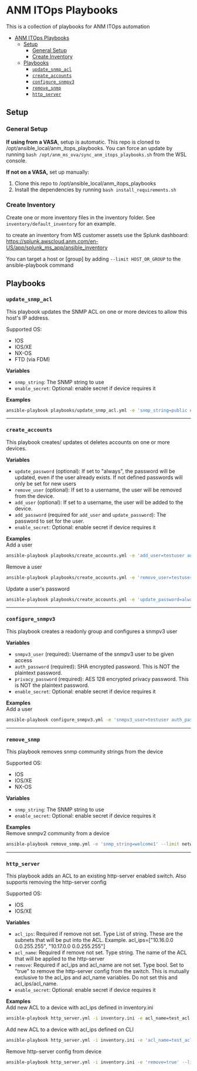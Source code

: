 # ANM ITOps Playbooks

This is a collection of playbooks for ANM ITOps automation

- [ANM ITOps Playbooks](#anm-itops-playbooks)
  - [Setup](#setup)
    - [General Setup](#general-setup)
    - [Create Inventory](#create-inventory)
  - [Playbooks](#playbooks)
    - [`update_snmp_acl`](#update_snmp_acl)
    - [`create_accounts`](#create_accounts)
    - [`configure_snmpv3`](#configure_snmpv3)
    - [`remove_snmp`](#remove_snmp)
    - [`http_server`](#http_server)

## Setup
### General Setup
**If using from a VASA**, setup is automatic. This repo is cloned to /opt/ansible_local/anm_itops_playbooks. You can force an update by running `bash /opt/anm_ms_ova/sync_anm_itops_playbooks.sh` from the WSL console.

**If not on a VASA,** set up manually:
1. Clone this repo to /opt/ansible_local/anm_itops_playbooks
2. Install the dependencies by running `bash install_requirements.sh`


### Create Inventory
Create one or more inventory files in the inventory folder. See `inventory/default_inventory` for an example.

to create an inventory from MS customer assets use the Splunk dashboard: https://splunk.awscloud.anm.com/en-US/app/splunk_ms_app/ansible_inventory

You can target a host or \[group\] by adding `--limit HOST_OR_GROUP` to the ansible-playbook command


## Playbooks
### `update_snmp_acl`
This playbook updates the SNMP ACL on one or more devices to allow this host's IP address.

Supported OS:
* IOS
* IOS/XE
* NX-OS
* FTD (via FDM)

**Variables**   
- `snmp_string`: The SNMP string to use
- `enable_secret`: Optional: enable secret if device requires it

**Examples**   
```bash
ansible-playbook playbooks/update_snmp_acl.yml -e 'snmp_string=public enable_secret=SOMESECRET' --limit network -u admin -k
```

-------------------------------------------------

### `create_accounts`
This playbook creates/ updates ot deletes accounts on one or more devices.

**Variables**   
- `update_password` (optional): If set to "always", the password will be updated, even if the user already exists. If not defined passwords will only be set for new users
- `remove_user` (optional): If set to a username, the user will be removed from the device.
- `add_user` (optional): If set to a username, the user will be added to the device.  
- `add_password` (required for `add_user` and `update_password`): The password to set for the user.
- `enable_secret`: Optional: enable secret if device requires it
  
**Examples**   
Add a user
```bash
ansible-playbook playbooks/create_accounts.yml -e 'add_user=testuser add_password=testpassword enable_secret=SOMESECRET' --limit network -u admin -k
```

Remove a user
```bash
ansible-playbook playbooks/create_accounts.yml -e 'remove_user=testuser enable_secret=SOMESECRET' --limit network -u admin -k
```

Update a user's password
```bash
ansible-playbook playbooks/create_accounts.yml -e 'update_password=always add_user=testuser add_password=testpassword enable_secret=SOMESECRET' --limit network -u admin -k
```
-------------------------------------------------

### `configure_snmpv3`
This playbook creates a readonly group and configures a snmpv3 user

**Variables**   
- `snmpv3_user` (required): Username of the snmpv3 user to be given access
- `auth_password` (required): SHA encrypted password. This is NOT the plaintext password.
- `privacy_password` (required): AES 128 encrypted privacy password. This is NOT the plaintext password.
- `enable_secret`: Optional: enable secret if device requires it


  
**Examples**   
Add a user
```bash
ansible-playbook configure_snmpv3.yml -e 'snmpv3_user=testuser auth_password=Ab39NnC4N3acYABat7AD privacy_password=Ah7Dbh7ABCDARx7nNAjJ enable_secret=SOMESECRET' --limit network -u admin -k

```

-------------------------------------------------

### `remove_snmp`
This playbook removes snmp community strings from the device

Supported OS:
* IOS
* IOS/XE
* NX-OS

**Variables**   
- `snmp_string`: The SNMP string to use
- `enable_secret`: Optional: enable secret if device requires it
  
**Examples**   
Remove snmpv2 community from a device
```bash
ansible-playbook remove_snmp.yml -e 'snmp_string=welcome1' --limit network -u admin -k

```
-------------------------------------------------

### `http_server`
This playbook adds an ACL to an existing http-server enabled switch. Also supports removing the http-server config

Supported OS:
* IOS
* IOS/XE

**Variables**   
- `acl_ips`: Required if remove not set. Type List of string. These are the subnets that will be put into the ACL. Example. acl_ips=["10.16.0.0 0.0.255.255", "10.17.0.0 0.0.255.255"]
- `acl_name`: Required if remove not set. Type string. The name of the ACL that will be applied to the http-server
- `remove`: Required if acl_ips and acl_name are not set. Type bool. Set to "true" to remove the http-server config from the switch. This is mutually exclusive to the acl_ips and acl_name variables. Do not set this and acl_ips/acl_name.
- `enable_secret`: Optional: enable secret if device requires it
  
**Examples**   
Add new ACL to a device with acl_ips defined in inventory.ini
```bash
ansible-playbook http_server.yml -i inventory.ini -e acl_name=test_acl --limit network -u admin -k

```
Add new ACL to a device with acl_ips defined on CLI
```bash
ansible-playbook http_server.yml -i inventory.ini -e 'acl_name=test_acl acl_ips=["10.16.0.0 0.0.255.255", "10.17.0.0 0.0.255.255"]' --limit network -u admin -k

```
Remove http-server config from device
```bash
ansible-playbook http_server.yml -i inventory.ini -e 'remove=true' --limit network -u admin -k

```
